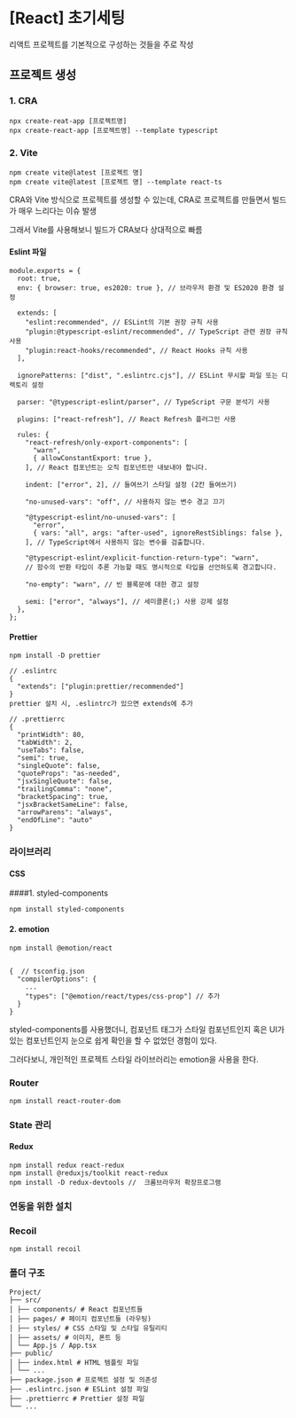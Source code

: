 # [React] 초기세팅
리액트 프로젝트를 기본적으로 구성하는 것들을 주로 작성

## 프로젝트 생성
### 1. CRA

```
npx create-reat-app [프로젝트명]
npx create-react-app [프로젝트명] --template typescript
```


### 2. Vite
```
npm create vite@latest [프로젝트 명] 
npm create vite@latest [프로젝트 명] --template react-ts
```

CRA와 Vite 방식으로 프로젝트를 생성할 수 있는데, CRA로 프로젝트를 만들면서 빌드가 매우 느리다는 이슈 발생

그래서 Vite를 사용해보니 빌드가 CRA보다 상대적으로 빠름

#### Eslint 파일

```
module.exports = {
  root: true,
  env: { browser: true, es2020: true }, // 브라우저 환경 및 ES2020 환경 설정

  extends: [
    "eslint:recommended", // ESLint의 기본 권장 규칙 사용
    "plugin:@typescript-eslint/recommended", // TypeScript 관련 권장 규칙 사용
    "plugin:react-hooks/recommended", // React Hooks 규칙 사용
  ],

  ignorePatterns: ["dist", ".eslintrc.cjs"], // ESLint 무시할 파일 또는 디렉토리 설정

  parser: "@typescript-eslint/parser", // TypeScript 구문 분석기 사용

  plugins: ["react-refresh"], // React Refresh 플러그인 사용

  rules: {
    "react-refresh/only-export-components": [
      "warn",
      { allowConstantExport: true },
    ], // React 컴포넌트는 오직 컴포넌트만 내보내야 합니다.

    indent: ["error", 2], // 들여쓰기 스타일 설정 (2칸 들여쓰기)

    "no-unused-vars": "off", // 사용하지 않는 변수 경고 끄기

    "@typescript-eslint/no-unused-vars": [
      "error",
      { vars: "all", args: "after-used", ignoreRestSiblings: false },
    ], // TypeScript에서 사용하지 않는 변수를 검출합니다.

    "@typescript-eslint/explicit-function-return-type": "warn",
    // 함수의 반환 타입이 추론 가능할 때도 명시적으로 타입을 선언하도록 경고합니다.

    "no-empty": "warn", // 빈 블록문에 대한 경고 설정

    semi: ["error", "always"], // 세미콜론(;) 사용 강제 설정
  },
};
```

#### Prettier
```
npm install -D prettier
```

```
// .eslintrc
{
  "extends": ["plugin:prettier/recommended"]
}
prettier 설치 시, .eslintrc가 있으면 extends에 추가

// .prettierrc
{
  "printWidth": 80,
  "tabWidth": 2,
  "useTabs": false,
  "semi": true,
  "singleQuote": false,
  "quoteProps": "as-needed",
  "jsxSingleQuote": false,
  "trailingComma": "none",
  "bracketSpacing": true,
  "jsxBracketSameLine": false,
  "arrowParens": "always",
  "endOfLine": "auto"
}
```

### 라이브러리
#### CSS

####1. styled-components
```
npm install styled-components
```

#### 2. emotion
```
npm install @emotion/react
```
```

{  // tsconfig.json
  "compilerOptions": {
    ...
    "types": ["@emotion/react/types/css-prop"] // 추가
  }
}
```
styled-components를 사용했더니, 컴포넌트 태그가 스타일 컴포넌트인지 혹은 UI가 있는 컴포넌트인지 눈으로 쉽게 확인을 할 수 없었던 경험이 있다.

그러다보니, 개인적인 프로젝트 스타일 라이브러리는 emotion을 사용을 한다.

### Router
```
npm install react-router-dom
```

### State 관리

#### Redux
```
npm install redux react-redux
npm install @reduxjs/toolkit react-redux
npm install -D redux-devtools //  크롬브라우저 확장프로그램 
```

### 연동을 위한 설치
### Recoil

```
npm install recoil
```

### 폴더 구조
```
Project/
├── src/
│ ├── components/ # React 컴포넌트들
│ ├── pages/ # 페이지 컴포넌트들 (라우팅)
│ ├── styles/ # CSS 스타일 및 스타일 유틸리티
│ ├── assets/ # 이미지, 폰트 등
│ └── App.js / App.tsx
├── public/
│ ├── index.html # HTML 템플릿 파일
│ └── ...
├── package.json # 프로젝트 설정 및 의존성
├── .eslintrc.json # ESLint 설정 파일
├── .prettierrc # Prettier 설정 파일
└── ...
```
